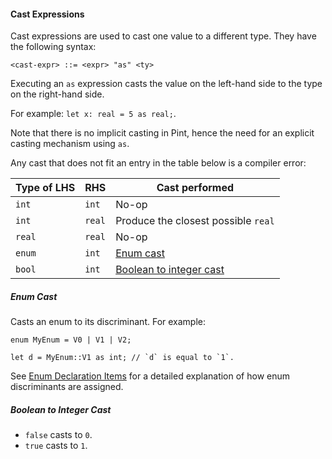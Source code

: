 #### Cast Expressions

Cast expressions are used to cast one value to a different type. They have the following syntax:

```bnf
<cast-expr> ::= <expr> "as" <ty>
```

Executing an `as` expression casts the value on the left-hand side to the type on the right-hand side.

For example: `let x: real = 5 as real;`.

Note that there is no implicit casting in Pint, hence the need for an explicit casting mechanism using `as`.

Any cast that does not fit an entry in the table below is a compiler error:

| Type of LHS | RHS    | Cast performed                                      |
| ----------- | ------ | --------------------------------------------------- |
| `int`       | `int`  | No-op                                               |
| `int`       | `real` | Produce the closest possible `real`                 |
| `real`      | `real` | No-op                                               |
| `enum`      | `int`  | [Enum cast](#enum-cast)                             |
| `bool`      | `int`  | [Boolean to integer cast](#boolean-to-integer-cast) |

##### Enum Cast

Casts an enum to its discriminant. For example:

```pint
enum MyEnum = V0 | V1 | V2;

let d = MyEnum::V1 as int; // `d` is equal to `1`.
```

See [Enum Declaration Items](../../items/enums.md) for a detailed explanation of how enum discriminants are assigned.

##### Boolean to Integer Cast

- `false` casts to `0`.
- `true` casts to `1`.
